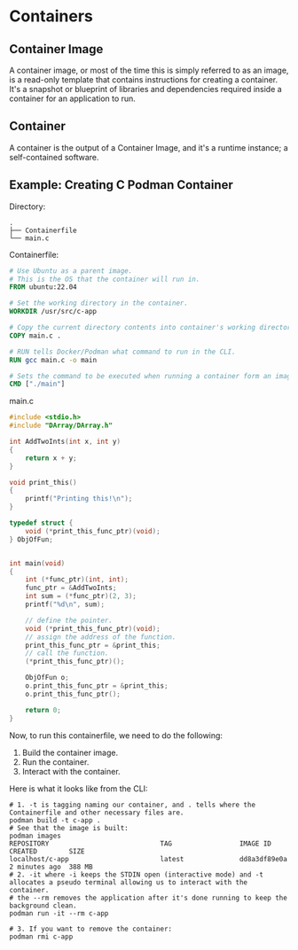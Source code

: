 # Containers

## Container Image

A container image, or most of the time this is simply referred to as an
image, is a read-only template that contains instructions for creating a container. It's a snapshot or blueprint of libraries and dependencies
required inside a container for an application to run.

## Container

A container is the output of a Container Image, and it's a runtime instance; a self-contained software.

## Example: Creating C Podman Container

Directory:
```
.
├── Containerfile
└── main.c
```

Containerfile:
```Dockerfile
# Use Ubuntu as a parent image. 
# This is the OS that the container will run in.
FROM ubuntu:22.04

# Set the working directory in the container.
WORKDIR /usr/src/c-app

# Copy the current directory contents into container's working directory.
COPY main.c .

# RUN tells Docker/Podman what command to run in the CLI.
RUN gcc main.c -o main

# Sets the command to be executed when running a container form an image.
CMD ["./main"]
```

main.c
```c
#include <stdio.h>
#include "DArray/DArray.h"

int AddTwoInts(int x, int y)
{
    return x + y;
}

void print_this()
{
    printf("Printing this!\n");
}

typedef struct {
    void (*print_this_func_ptr)(void);
} ObjOfFun;


int main(void)
{
    int (*func_ptr)(int, int);
    func_ptr = &AddTwoInts;
    int sum = (*func_ptr)(2, 3);
    printf("%d\n", sum);

    // define the pointer.
    void (*print_this_func_ptr)(void);
    // assign the address of the function.
    print_this_func_ptr = &print_this;
    // call the function.
    (*print_this_func_ptr)();

    ObjOfFun o;
    o.print_this_func_ptr = &print_this;
    o.print_this_func_ptr();

    return 0;
}
```

Now, to run this containerfile, we need to do the following:

1. Build the container image.
2. Run the container. 
3. Interact with the container. 

Here is what it looks like from the CLI:
```
# 1. -t is tagging naming our container, and . tells where the Containerfile and other necessary files are.
podman build -t c-app .
# See that the image is built:
podman images
REPOSITORY                            TAG                 IMAGE ID      CREATED        SIZE
localhost/c-app                       latest              dd8a3df89e0a  2 minutes ago  388 MB
# 2. -it where -i keeps the STDIN open (interactive mode) and -t allocates a pseudo terminal allowing us to interact with the container.
# the --rm removes the application after it's done running to keep the background clean.
podman run -it --rm c-app

# 3. If you want to remove the container:
podman rmi c-app
```

